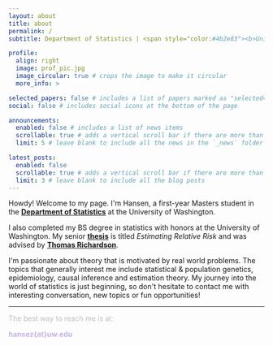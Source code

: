```yaml
---
layout: about
title: about
permalink: /
subtitle: Department of Statistics | <span style="color:#4b2e83"><b>University of Washington</b></span>

profile:
  align: right
  image: prof_pic.jpg
  image_circular: true # crops the image to make it circular
  more_info: >

selected_papers: false # includes a list of papers marked as "selected={true}"
social: false # includes social icons at the bottom of the page

announcements:
  enabled: false # includes a list of news items
  scrollable: true # adds a vertical scroll bar if there are more than 3 news items
  limit: 5 # leave blank to include all the news in the `_news` folder

latest_posts:
  enabled: false
  scrollable: true # adds a vertical scroll bar if there are more than 3 new posts items
  limit: 3 # leave blank to include all the blog posts
---
```


Howdy! Welcome to my page. I'm Hansen, a first-year Masters student in the [**Department of Statistics**](https://stat.uw.edu/) at the University of Washington.

I also completed my BS degree in statistics with honors at the University of Washington. My senior [**thesis**](../assets/pdf/thesis.pdf) is titled _Estimating Relative Risk_ and was advised by [**Thomas Richardson**](https://sites.stat.washington.edu/tsr/website/inquiry/home.php).

I'm passionate about theory that is motivated by real world problems. The topics that generally interest me include statistical & population genetics, epidemiology, causal inference and estimation theory. My journey into the world of statistics is just beginning, so don't hesitate to contact me with interesting conversation, new topics or fun opportunities!

<hr>

<span style="color:#bebebe">The best way to reach me is at:</span>

<i class="ti ti-inbox"></i> <span style="color:#c5b4e3"><b>hansez{at}uw.edu</b></span> 
